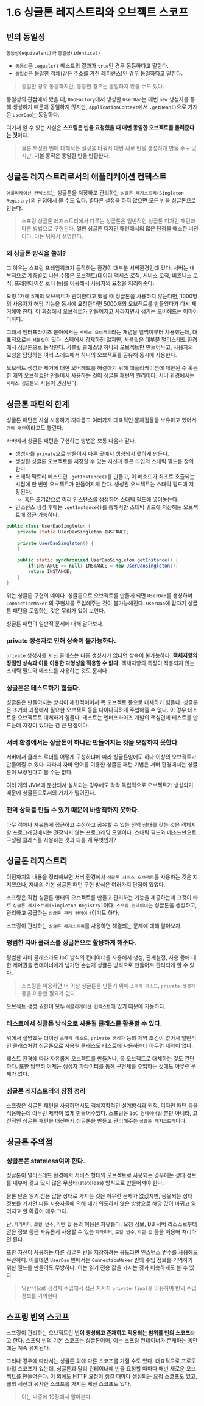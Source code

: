 # 1.6 싱글톤 레지스트리와 오브젝트 스코프

## 빈의 동일성

`동등성(equivalent)`과 `동일성(identical)`

- `동등성`은 `.equals()` 메소드의 결과가 `true`인 경우 동등하다고 말한다.
- `동일성`은 동일한 객체(같은 주소를 가진 레퍼런스)인 경우 동일하다고 말한다.

> 동일한 경우 동등하지만, 동등한 경우는 동일하지 않을 수도 있다.

동일성의 관점에서 봤을 때, `DaoFactory`에서 생성한 `UserDao`는 매번 `new` 생성자를 통해 생성하기 때문에 동일하지 않지만, `ApplicationContext`에서 `.getBean()`으로 가져온 `UserDao`는 동일하다.

여기서 알 수 있는 사실은 **스프링은 빈을 요청했을 때 매번 동일한 오브젝트를 돌려준다는 것**이다. 

> 물론 특정한 빈에 대해서는 설정을 바꿔서 매번 새로 빈을 생성하게 만들 수도 있지만, **기본 동작은 동일한 빈을 반환한다.**


## 싱글톤 레지스트리로서의 애플리케이션 컨텍스트

`애플리케이션 컨텍스트`는 싱글톤을 저장하고 관리하는 `싱글톤 레지스트리(Singleton Registry)`의 관점에서 볼 수도 있다. 별다른 설정을 하지 않으면 모든 빈을 싱글톤으로 만든다.

> 스프링 싱글톤 레지스트리에서 다루는 싱글톤은 일반적인 싱글톤 디자인 패턴과 다른 방법으로 구현된다. **일반 싱글톤 디자인 패턴에서의 많은 단점을 해소한 버전**이다. 이는 뒤에서 설명한다.

### 왜 싱글톤 방식을 쓸까?

그 이유는 스프링 프레임워크가 동작하는 환경이 대부분 서버환경인데 있다. 서버는 내부적으로 계층별로 나뉜 수많은 오브젝트(데이터 액세스 로직, 서비스 로직, 비즈니스 로직, 프레젠테이션 로직 등)를 이용해서 사용자의 요청을 처리해준다.

요청 1개에 5개의 오브젝트가 관여한다고 했을 때 싱글톤을 사용하지 않는다면, 1000명의 사용자가 해당 기능을 동시에 요청한다면 5000개의 오브젝트를 만들었다가 다시 제거해야 한다. 이 과정에서 오브젝트가 만들어지고 사라지면서 생기는 오버헤드는 어마어마하다.

그래서 엔터프라이즈 분야에서는 `서비스 오브젝트`라는 개념을 일찍이부터 사용했는데, 대표적으로는 `서블릿`이 있다. 스펙에서 강제하진 않지만, 서블릿은 대부분 멀티스레드 환경에서 싱글톤으로 동작한다. 서블릿 클래스당 하나의 오브젝트만 만들어두고, 사용자의 요청을 담당하는 여러 스레드에서 하나의 오브젝트를 공유해 동시에 사용한다.

오브젝트 생성과 제거에 대한 오버헤드를 해결하기 위해 애플리케이션에 제한된 수 혹은 한 개의 오브젝트만 만들어서 사용하는 것이 싱글톤 패턴의 원리이다. 서버 환경에서는 `서비스 싱글톤`의 사용이 권장된다.

## 싱글톤 패턴의 한계

싱글톤 패턴은 사실 사용하기 까다롭고 여러가지 대표적인 문제점들을 보유하고 있어서 `안티 패턴`이라고도 불린다.

자바에서 싱글톤 패턴을 구현하는 방법은 보통 다음과 같다.

- 생성자를 `private`으로 만들어서 다른 곳에서 생성되지 못하게 만든다.
- 생성된 싱글톤 오브젝트를 저장할 수 있는 자신과 같은 타입의 스태틱 필드를 정의한다.
- 스태틱 팩토리 메소드인 `.getInstance()`를 만들고, 이 메소드가 최초로 호출되는 시점에 한 번만 오브젝트가 만들어지게 한다. 생성된 오브젝트는 스태틱 필드에 저장된다.
  - 혹은 초기값으로 미리 인스턴스를 생성하여 스태틱 필드에 넣어놓는다.
- 인스턴스 생성 후에는 `.getInstance()`를 통해서만 스태틱 필드에 저장해둔 오브젝트에 접근 가능하다.

```java
public class UserDaoSingleton {
    private static UserDaoSingleton INSTANCE;
    
    private UserDaoSingleton() {
    }
    
    public static synchronized UserDaoSingleton getInstance() {
        if(INSTANCE == null) INSTANCE = new UserDaoSingleton();
        return INSTANCE;
    }
}
```

위는 싱글톤 구현의 예이다. 싱글톤으로 오브젝트를 만들게 되면 `UserDao`를 생성하며 `ConnectionMaker` 의 구현체를 주입해주는 것이 불가능해진다. `UserDao`에 갑자기 싱글톤 패턴을 도입하는 것은 무리가 있어 보인다. 

싱글톤 패턴의 일반적 문제에 대해 알아보자.

### private 생성자로 인해 상속이 불가능하다.

`private` 생성자를 지닌 클래스는 다른 생성자가 없다면 상속이 불가능하다. **객체지향의 장점인 상속과 이를 이용한 다형성을 적용할 수 없다.** 객체지향의 특징이 적용되지 않는 스태틱 필드와 메소드를 사용하는 것도 문제다.

### 싱글톤은 테스트하기 힘들다.

싱글톤은 만들어지는 방식이 제한적이어서 목 오브젝트 등으로 대체하기 힘들다. 싱글톤은 초기화 과정에서 필요한 오브젝트 등을 다이나믹하게 주입해줄 수 없다. 이 경우 테스트용 오브젝트로 대체하기 힘들다. 테스트는 엔터프라이즈 개발의 핵심인데 테스트를 만드는데 지장이 있다는 건 큰 단점이다.

### 서버 환경에서는 싱글톤이 하나만 만들어지는 것을 보장하지 못한다.

서버에서 클래스 로더를 어떻게 구성하냐에 따라 싱글톤임에도 하나 이상의 오브젝트가 만들어질 수 있다. 따라서 자바 언어를 이용한 싱글톤 패턴 기법은 서버 환경에서는 싱글톤이 보장된다고 볼 수는 없다.

여러 개의 JVM에 분산돼서 설치되는 경우에도 각각 독립적으로 오브젝트가 생성되기 때문에 싱글톤으로서의 가치가 떨어진다.

### 전역 상태를 만들 수 있기 때문에 바람직하지 못하다.

아무 객체나 자유롭게 접근하고 수정하고 공유할 수 있는 전역 상태를 갖는 것은 객체지향 프로그래밍에서는 권장되지 않는 프로그래밍 모델이다. 스태틱 필드와 메소드만으로 구성된 클래스를 사용하는 것과 다를 게 무엇인가?

## 싱글톤 레지스트리

이전까지의 내용을 정리해보면 서버 환경에서 `싱글톤 서비스 오브젝트`를 사용하는 것은 지지했으나, 자바의 기본 싱글톤 패턴 구현 방식은 여러가지 단점이 있었다.

스프링은 직접 싱글톤 형태의 오브젝트를 만들고 관리하는 기능을 제공하는데 그것이 바로 `싱글톤 레지스트리(Singleton Registry)`이다. `스프링 컨테이너`는 싱글톤을 생성하고, 관리하고 공급하는 `싱글톤 관리 컨테이너`이기도 하다.

스프링이 관리하는 `싱글톤 레지스트리`를 사용하면 해결되는 문제에 대해 알아보자.

### 평범한 자바 클래스를 싱글톤으로 활용하게 해준다.

평범한 자바 클래스라도 IoC 방식의 컨테이너를 사용해서 생성, 관계설정, 사용 등에 대한 제어권을 컨테이너에게 넘기면 손쉽게 싱글톤 방식으로 만들어져 관리되게 할 수 있다.

> 스프링을 이용하면 더 이상 싱글톤을 만들기 위해 `스태틱 메소드`, `private 생성자` 등을 이용할 필요가 없다.

오브젝트 생성 권한이 모두 `애플리케이션 컨텍스트`에 있기 때문에 가능하다.

### 테스트에서 싱글톤 방식으로 사용될 클래스를 활용할 수 있다.

위에서 설명했듯 더이상 `스태틱 메소드`, `private 생성자` 등의 제약 조건이 없어서 일반적인 클래스처럼 싱글톤으로 사용될 클래스도 테스트에 사용하는데 아무런 제약이 없다.

테스트 환경에 따라 자유롭게 오브젝트를 만들거나, 목 오브젝트로 대체하는 것도 간단하다. 또한 당연히 이제는 생성자 파라미터를 통해 구현체를 주입하는 것에도 아무런 문제가 없다.

### 싱글톤 레지스트리의 장점 정리

스프링은 싱글톤 패턴을 사용하면서도 객체지향적인 설계방식과 원칙, 디자인 패턴 등을 적용하는데 아무런 제약이 없게 만들어주었다. 스프링은 `IoC 컨테이너`일 뿐만 아니라, 고전적인 싱글톤 패턴을 대신해서 싱글톤을 만들고 관리해주는 `싱글톤 레지스트리`이다.

## 싱글톤 주의점

### 싱글톤은 stateless여야 한다.

싱글톤이 멀티스레드 환경에서 서비스 형태의 오브젝트로 사용되는 경우에는 상태 정보를 내부에 갖고 있지 않은 무상태(stateless) 방식으로 만들어져야 한다. 

물론 단순 읽기 전용 값을 상태로 가지는 것은 아무런 문제가 없겠지만, 공유되는 상태 정보를 가지면 다른 사용자들에 의해 내가 의도하지 않은 방향으로 해당 값이 바뀌고 읽어지고 할 확률이 매우 크다.

단, `파라미터`, `로컬 변수`, `리턴 값` 등의 이용은 자유롭다. 요청 정보, DB 서버 리소스로부터 얻은 정보 등은 자유롭게 사용할 수 있는 `파라미터`, `로컬 변수`, `리턴 값` 등을 이용해 처리하면 된다.

또한 자신이 사용하는 다른 싱글톤 빈을 저장하려는 용도라면 인스턴스 변수를 사용해도 무관하다. 이를테면 `UserDao` 빈에서는 `ConnectionMaker` 빈의 주입 정보를 기억하기 위한 필드를 만들어도 무방하다. 이는 읽기 전용 값을 가지는 것과 비슷하게도 볼 수 있다.

> 일반적으로 생성자 주입에서 접근 지시자 `private final`을 이용하여 빈의 주입 정보를 기억한다.

## 스프링 빈의 스코프

스프링이 관리하는 오브젝트인 **빈이 생성되고 존재하고 적용되는 범위를 빈의 스코프**라고 한다. 스프링 빈의 기본 스코프는 싱글톤이며, 이는 스프링 컨테이너가 존재하는 동안에는 계속 유지된다.

그러나 경우에 따라서는 싱글톤 외에 다른 스코프를 가질 수도 있다. 대표적으로 프로토타입 스코프가 있는데, 싱글톤과 달리 컨테이너에 빈을 요청할 때마다 매번 새로운 오브젝트를 만들어준다. 이 외에도 HTTP 요청이 생길 때마다 생성되는 요청 스코프도 있고, 웹의 세션과 유사한 스코프를 가지는 세션 스코프도 있다.

> 이는 나중에 10장에서 알아본다.